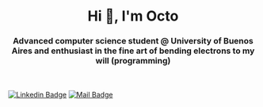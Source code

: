 <h1 align="center">Hi 👋, I'm Octo</h1>
<h3 align="center"> Advanced computer science student @ University of Buenos Aires and enthusiast in the fine art of bending electrons to my will (programming)</h3>

<br><br>
[![Linkedin Badge](https://img.shields.io/badge/Linkedin-octaviokerbs-blue)](https://www.linkedin.com/in/octavio-kerbs/)
[![Mail Badge](https://img.shields.io/badge/Mail-kerbsod@gmail.com-red)](mailto:kerbsod@gmail.com)
